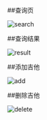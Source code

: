 ##查询页


![search](http://ww3.sinaimg.cn/mw1024/d39fda55gw1f46mki1gkdj20ad06xt8y.jpg)

##查询结果

![result](http://ww1.sinaimg.cn/mw1024/d39fda55gw1f46mkha5lvj20av06h74u.jpg)

##添加吉他

![add](http://ww2.sinaimg.cn/mw1024/d39fda55gw1f46mkftmhxj20bv06xq3g.jpg)

##删除吉他

![delete](http://ww2.sinaimg.cn/mw1024/d39fda55gw1f46mkgqlzij20bv06hmxk.jpg)
